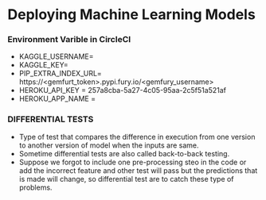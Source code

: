 # Deploying Machine Learning Models
### Environment Varible in CircleCI
* KAGGLE_USERNAME=
* KAGGLE_KEY=
* PIP_EXTRA_INDEX_URL= https://<gemfurt_token>.pypi.fury.io/<gemfury_username>
* HEROKU_API_KEY = 257a8cba-5a27-4c05-95aa-2c5f51a521af
* HEROKU_APP_NAME =

### DIFFERENTIAL TESTS
* Type of test that compares the difference in execution from one version to another version of model when the inputs are same.
* Sometime differential tests are also called back-to-back testing.
* Suppose we forgot to include one pre-processing steo in the code or add the incorrect feature and other test will pass but the predictions that is made will change, so differential test are to catch these type of problems. 



